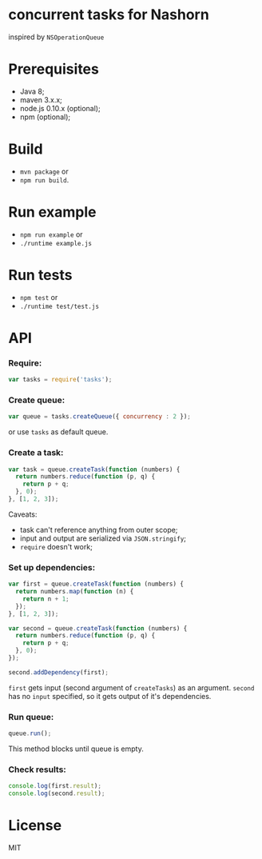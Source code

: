 # concurrent tasks for Nashorn
inspired by `NSOperationQueue`

# Prerequisites

 - Java 8;
 - maven 3.x.x;
 - node.js 0.10.x (optional);
 - npm (optional);

# Build

 - `mvn package` or
 - `npm run build`.

# Run example

 - `npm run example` or
 - `./runtime example.js`

# Run tests

 - `npm test` or
 - `./runtime test/test.js`

# API

### Require:

```javascript
var tasks = require('tasks');
```

### Create queue:

```javascript
var queue = tasks.createQueue({ concurrency : 2 });
```

or use `tasks` as default queue.

### Create a task:

```javascript
var task = queue.createTask(function (numbers) {
  return numbers.reduce(function (p, q) {
    return p + q;
  }, 0);
}, [1, 2, 3]);

```

Caveats: 

 - task can't reference anything from outer scope;
 - input and output are serialized via `JSON.stringify`;
 - `require` doesn't work;

### Set up dependencies:

```javascript
var first = queue.createTask(function (numbers) {
  return numbers.map(function (n) {
    return n + 1;
  });
}, [1, 2, 3]);

var second = queue.createTask(function (numbers) {
  return numbers.reduce(function (p, q) {
    return p + q;
  }, 0);
});

second.addDependency(first);
```

`first` gets input (second argument of `createTasks`) as an argument.
`second` has no `input` specified, so it gets output of it's dependencies.

### Run queue:

```javascript
queue.run();
```

This method blocks until queue is empty.

### Check results:

```javascript
console.log(first.result);
console.log(second.result);
```

# License

MIT
